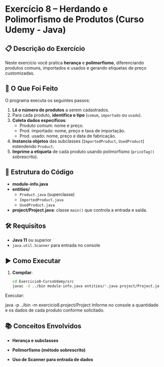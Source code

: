 # Exercício 8 – Herdando e Polimorfismo de Produtos (Curso Udemy - Java)

## 📋 Descrição do Exercício
Neste exercício você pratica **herança** e **polimorfismo**, diferenciando produtos comuns, importados e usados e gerando etiquetas de preço customizadas.

## 🧠 O Que Foi Feito
O programa executa os seguintes passos:

1. **Lê o número de produtos** a serem cadastrados.  
2. Para cada produto, **identifica o tipo** (`comum`, `importado` ou `usado`).  
3. **Coleta dados específicos**:  
   - Produto comum: nome e preço.  
   - Prod. importado: nome, preço e taxa de importação.  
   - Prod. usado: nome, preço e data de fabricação.  
4. **Instancia objetos** das subclasses (`ImportedProduct`, `UsedProduct`) estendendo `Product`.  
5. **Imprime a etiqueta** de cada produto usando polimorfismo (`priceTag()` sobrescrito).

## 📁 Estrutura do Código
- **module-info.java**  
- **entities/**  
  - `Product.java` (superclasse)  
  - `ImportedProduct.java`  
  - `UsedProduct.java`  
- **project/Project.java**: classe `main()` que controla a entrada e saída.

## 🛠️ Requisitos
- **Java 11** ou superior  
- `java.util.Scanner` para entrada no console  

## ▶️ Como Executar
1. **Compilar**:  
   ```bash
   cd Exercicio8-CursoUdemy/src
   javac -d ../bin module-info.java entities/*.java project/Project.java
Executar:

java -p ../bin -m exercicio8.project/Project
Informe no console a quantidade e os dados de cada produto conforme solicitado.

## 📚 Conceitos Envolvidos
- **Herança e subclasses**

- **Polimorfismo (método sobrescrito)**

- **Uso de Scanner para entrada de dados**
